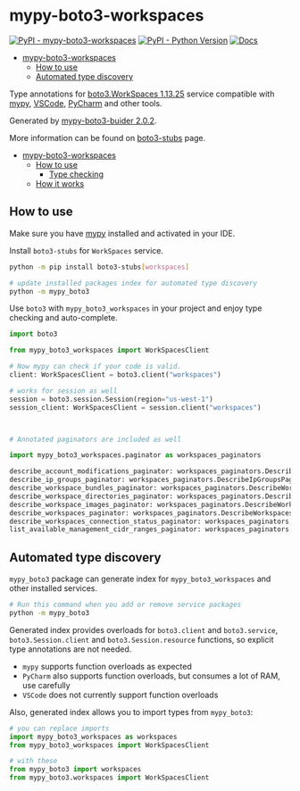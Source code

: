 # mypy-boto3-workspaces

[![PyPI - mypy-boto3-workspaces](https://img.shields.io/pypi/v/mypy-boto3-workspaces.svg?color=blue)](https://pypi.org/project/mypy-boto3-workspaces)
[![PyPI - Python Version](https://img.shields.io/pypi/pyversions/mypy-boto3-workspaces.svg?color=blue)](https://pypi.org/project/mypy-boto3-workspaces)
[![Docs](https://img.shields.io/readthedocs/mypy-boto3-builder.svg?color=blue)](https://mypy-boto3-builder.readthedocs.io/)

- [mypy-boto3-workspaces](#mypy-boto3-workspaces)
  - [How to use](#how-to-use)
  - [Automated type discovery](#automated-type-discovery)


Type annotations for
[boto3.WorkSpaces 1.13.25](https://boto3.amazonaws.com/v1/documentation/api/1.13.25/reference/services/workspaces.html#WorkSpaces) service
compatible with [mypy](https://github.com/python/mypy), [VSCode](https://code.visualstudio.com/),
[PyCharm](https://www.jetbrains.com/pycharm/) and other tools.

Generated by [mypy-boto3-buider 2.0.2](https://github.com/vemel/mypy_boto3_builder).

More information can be found on [boto3-stubs](https://pypi.org/project/boto3-stubs/) page.

- [mypy-boto3-workspaces](#mypy-boto3-workspaces)
  - [How to use](#how-to-use)
    - [Type checking](#type-checking)
  - [How it works](#how-it-works)

## How to use

Make sure you have [mypy](https://github.com/python/mypy) installed and activated in your IDE.

Install `boto3-stubs` for `WorkSpaces` service.

```bash
python -m pip install boto3-stubs[workspaces]

# update installed packages index for automated type discovery
python -m mypy_boto3
```

Use `boto3` with `mypy_boto3_workspaces` in your project and enjoy type checking and auto-complete.

```python
import boto3

from mypy_boto3_workspaces import WorkSpacesClient

# Now mypy can check if your code is valid.
client: WorkSpacesClient = boto3.client("workspaces")

# works for session as well
session = boto3.session.Session(region="us-west-1")
session_client: WorkSpacesClient = session.client("workspaces")



# Annotated paginators are included as well

import mypy_boto3_workspaces.paginator as workspaces_paginators

describe_account_modifications_paginator: workspaces_paginators.DescribeAccountModificationsPaginator = client.get_paginator("describe_account_modifications")
describe_ip_groups_paginator: workspaces_paginators.DescribeIpGroupsPaginator = client.get_paginator("describe_ip_groups")
describe_workspace_bundles_paginator: workspaces_paginators.DescribeWorkspaceBundlesPaginator = client.get_paginator("describe_workspace_bundles")
describe_workspace_directories_paginator: workspaces_paginators.DescribeWorkspaceDirectoriesPaginator = client.get_paginator("describe_workspace_directories")
describe_workspace_images_paginator: workspaces_paginators.DescribeWorkspaceImagesPaginator = client.get_paginator("describe_workspace_images")
describe_workspaces_paginator: workspaces_paginators.DescribeWorkspacesPaginator = client.get_paginator("describe_workspaces")
describe_workspaces_connection_status_paginator: workspaces_paginators.DescribeWorkspacesConnectionStatusPaginator = client.get_paginator("describe_workspaces_connection_status")
list_available_management_cidr_ranges_paginator: workspaces_paginators.ListAvailableManagementCidrRangesPaginator = client.get_paginator("list_available_management_cidr_ranges")
```

## Automated type discovery

`mypy_boto3` package can generate index for `mypy_boto3_workspaces` and other installed services.

```bash
# Run this command when you add or remove service packages
python -m mypy_boto3
```

Generated index provides overloads for `boto3.client` and `boto3.service`,
`boto3.Session.client` and `boto3.Session.resource` functions,
so explicit type annotations are not needed.

- `mypy` supports function overloads as expected
- `PyCharm` also supports function overloads, but consumes a lot of RAM, use carefully
- `VSCode` does not currently support function overloads

Also, generated index allows you to import types from `mypy_boto3`:

```python
# you can replace imports
import mypy_boto3_workspaces as workspaces
from mypy_boto3_workspaces import WorkSpacesClient

# with these
from mypy_boto3 import workspaces
from mypy_boto3.workspaces import WorkSpacesClient
```